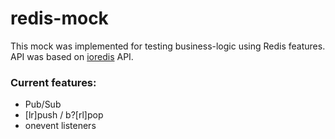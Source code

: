 # redis-mock

This mock was implemented for testing business-logic using Redis features.  
API was based on [ioredis](https://github.com/luin/ioredis) API.

### Current features:
* Pub/Sub
* [lr]push / b?[rl]pop
* onevent listeners
